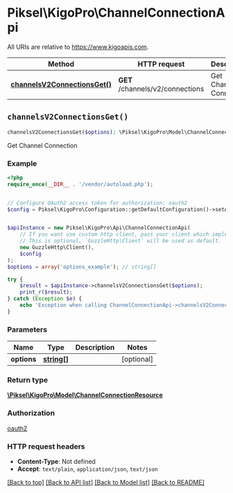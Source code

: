 # Piksel\KigoPro\ChannelConnectionApi

All URIs are relative to https://www.kigoapis.com.

Method | HTTP request | Description
------------- | ------------- | -------------
[**channelsV2ConnectionsGet()**](ChannelConnectionApi.md#channelsV2ConnectionsGet) | **GET** /channels/v2/connections | Get Channel Connection


## `channelsV2ConnectionsGet()`

```php
channelsV2ConnectionsGet($options): \Piksel\KigoPro\Model\ChannelConnectionResource
```

Get Channel Connection

### Example

```php
<?php
require_once(__DIR__ . '/vendor/autoload.php');


// Configure OAuth2 access token for authorization: oauth2
$config = Piksel\KigoPro\Configuration::getDefaultConfiguration()->setAccessToken('YOUR_ACCESS_TOKEN');


$apiInstance = new Piksel\KigoPro\Api\ChannelConnectionApi(
    // If you want use custom http client, pass your client which implements `GuzzleHttp\ClientInterface`.
    // This is optional, `GuzzleHttp\Client` will be used as default.
    new GuzzleHttp\Client(),
    $config
);
$options = array('options_example'); // string[]

try {
    $result = $apiInstance->channelsV2ConnectionsGet($options);
    print_r($result);
} catch (Exception $e) {
    echo 'Exception when calling ChannelConnectionApi->channelsV2ConnectionsGet: ', $e->getMessage(), PHP_EOL;
}
```

### Parameters

Name | Type | Description  | Notes
------------- | ------------- | ------------- | -------------
 **options** | [**string[]**](../Model/string.md)|  | [optional]

### Return type

[**\Piksel\KigoPro\Model\ChannelConnectionResource**](../Model/ChannelConnectionResource.md)

### Authorization

[oauth2](../../README.md#oauth2)

### HTTP request headers

- **Content-Type**: Not defined
- **Accept**: `text/plain`, `application/json`, `text/json`

[[Back to top]](#) [[Back to API list]](../../README.md#endpoints)
[[Back to Model list]](../../README.md#models)
[[Back to README]](../../README.md)
